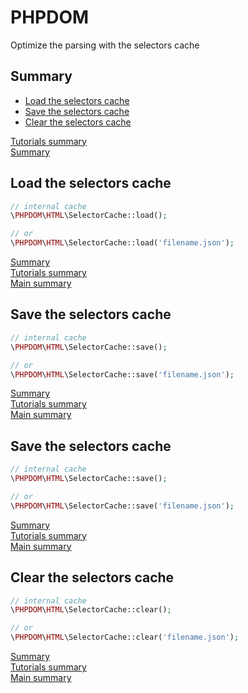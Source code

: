 # <a name="title">PHPDOM</a>

Optimize the parsing with the selectors cache

## <a name="summary">Summary</a>
* [Load the selectors cache](#load-the-selectors-cache)
* [Save the selectors cache](#save-the-selectors-cache)
* [Clear the selectors cache](#clear-the-selectors-cache)

[Tutorials summary](./readme.md#summary)<br />
[Summary](../readme.md#summary)

## <a name="load-the-selectors-cache">Load the selectors cache</a>
````PHP
// internal cache
\PHPDOM\HTML\SelectorCache::load();

// or
\PHPDOM\HTML\SelectorCache::load('filename.json');
````
[Summary](#summary)<br />
[Tutorials summary](./readme.md#summary)<br />
[Main summary](../readme.md#summary)

## <a name="save-the-selectors-cache">Save the selectors cache</a>
````PHP
// internal cache
\PHPDOM\HTML\SelectorCache::save();

// or
\PHPDOM\HTML\SelectorCache::save('filename.json');
````
[Summary](#summary)<br />
[Tutorials summary](./readme.md#summary)<br />
[Main summary](../readme.md#summary)

## <a name="save-the-selectors-cache">Save the selectors cache</a>
````PHP
// internal cache
\PHPDOM\HTML\SelectorCache::save();

// or
\PHPDOM\HTML\SelectorCache::save('filename.json');
````
[Summary](#summary)<br />
[Tutorials summary](./readme.md#summary)<br />
[Main summary](../readme.md#summary)

## <a name="clear-the-selectors-cache">Clear the selectors cache</a>
````PHP
// internal cache
\PHPDOM\HTML\SelectorCache::clear();

// or
\PHPDOM\HTML\SelectorCache::clear('filename.json');
````
[Summary](#summary)<br />
[Tutorials summary](./readme.md#summary)<br />
[Main summary](../readme.md#summary)